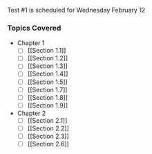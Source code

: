 Test #1 is scheduled for Wednesday February 12

### Topics Covered
- Chapter 1
	- [ ] [[Section 1.1]]
	- [ ] [[Section 1.2]]
	- [ ] [[Section 1.3]]
	- [ ] [[Section 1.4]]
	- [ ] [[Section 1.5]]
	- [ ] [[Section 1.7]]
	- [ ] [[Section 1.8]]
	- [ ] [[Section 1.9]]
- Chapter 2
	- [ ] [[Section 2.1]]
	- [ ] [[Section 2.2]]
	- [ ] [[Section 2.3]]
	- [ ] [[Section 2.6]]
